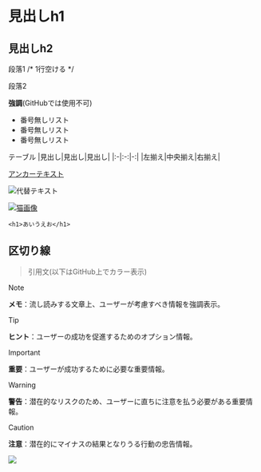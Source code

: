 # 見出しh1

## 見出しh2

段落1 /* 1行空ける */

段落2

**強調**(GitHubでは使用不可)

- 番号無しリスト
- 番号無しリスト
- 番号無しリスト

テーブル
|見出し|見出し|見出し|
|:-|:-:|-:|
|左揃え|中央揃え|右揃え|

[アンカーテキスト](リンクパス)

![代替テキスト](https://placekitten.com/200/200)

[![猫画像](https://placekitten.com/200/200)](https://placekitten.com/)
  
```
<h1>あいうえお</h1>
```


区切り線
---

> 引用文(以下はGitHub上でカラー表示)
  
> [!NOTE]
> **メモ**：流し読みする文章上、ユーザーが考慮すべき情報を強調表示。

> [!TIP]
> **ヒント**：ユーザーの成功を促進するためのオプション情報。

> [!IMPORTANT]
> **重要**：ユーザーが成功するために必要な重要情報。

> [!WARNING]
> **警告**：潜在的なリスクのため、ユーザーに直ちに注意を払う必要がある重要情報。

> [!CAUTION]
> **注意**：潜在的にマイナスの結果となりうる行動の忠告情報。

<!-- バージョンチップ -->
![](https://img.shields.io/badge/左側の文字-右側の文字-ff0000.svg)
